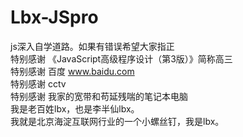 # Lbx-JSpro
js深入自学道路。如果有错误希望大家指正<br>
特别感谢 《JavaScript高级程序设计（第3版）》简称高三<br>
特别感谢 百度 www.baidu.com<br>
特别感谢 cctv<br>
特别感谢 我家的宽带和苟延残喘的笔记本电脑<br>
我是老百姓lbx，也是李半仙lbx。<br>
我就是北京海淀互联网行业的一个小螺丝钉，我是lbx。<br>
